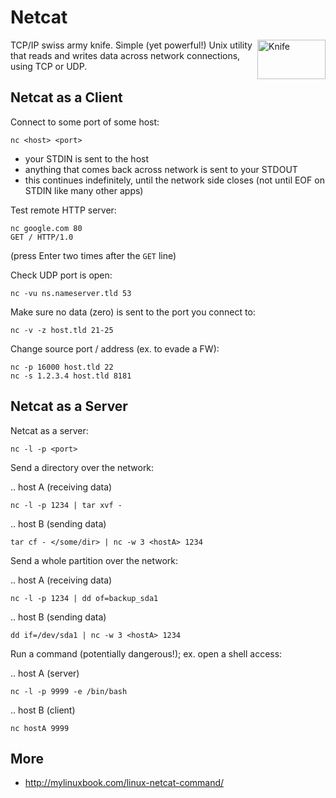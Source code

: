 # Netcat

<img src="https://raw.github.com/jreisinger/blog/master/files/knife.jpg" alt="Knife" height="63" width="109" align="right">

TCP/IP swiss army knife. Simple (yet powerful!) Unix utility that reads and writes data across network connections, using TCP or UDP.

## Netcat as a Client

Connect to some port of some host:

    nc <host> <port>

* your STDIN is sent to the host
* anything that comes back across network is sent to your STDOUT
* this continues indefinitely, until the network side closes (not until EOF on STDIN like many other apps)

Test remote HTTP server:

    nc google.com 80
    GET / HTTP/1.0

(press Enter two times after the `GET` line)

Check UDP port is open:

    nc -vu ns.nameserver.tld 53

Make sure no data (zero) is sent to the port you connect to:

    nc -v -z host.tld 21-25

Change source port / address (ex. to evade a FW):

    nc -p 16000 host.tld 22
    nc -s 1.2.3.4 host.tld 8181

## Netcat as a Server

Netcat as a server:

    nc -l -p <port>

Send a directory over the network:

.. host A (receiving data)

    nc -l -p 1234 | tar xvf -

.. host B (sending data)

    tar cf - </some/dir> | nc -w 3 <hostA> 1234

Send a whole partition over the network:

.. host A (receiving data)

    nc -l -p 1234 | dd of=backup_sda1

.. host B (sending data)

    dd if=/dev/sda1 | nc -w 3 <hostA> 1234

Run a command (potentially dangerous!); ex. open a shell access:

.. host A (server)

    nc -l -p 9999 -e /bin/bash

.. host B (client)

    nc hostA 9999

## More

* <http://mylinuxbook.com/linux-netcat-command/>
